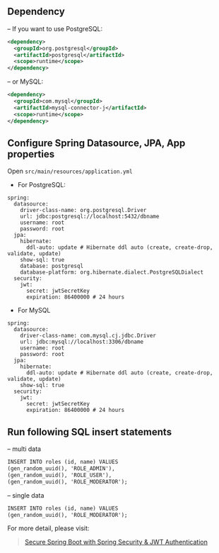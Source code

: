 ## Dependency
– If you want to use PostgreSQL:
```xml
<dependency>
  <groupId>org.postgresql</groupId>
  <artifactId>postgresql</artifactId>
  <scope>runtime</scope>
</dependency>
```
– or MySQL:
```xml
<dependency>
  <groupId>com.mysql</groupId>
  <artifactId>mysql-connector-j</artifactId>
  <scope>runtime</scope>
</dependency>
```
## Configure Spring Datasource, JPA, App properties
Open `src/main/resources/application.yml`
- For PostgreSQL:
```
spring:
  datasource:
    driver-class-name: org.postgresql.Driver
    url: jdbc:postgresql://localhost:5432/dbname
    username: root
    password: root
  jpa:
    hibernate:
      ddl-auto: update # Hibernate ddl auto (create, create-drop, validate, update)
    show-sql: true
    database: postgresql
    database-platform: org.hibernate.dialect.PostgreSQLDialect
  security:
    jwt:
      secret: jwtSecretKey
      expiration: 86400000 # 24 hours
```
- For MySQL
```
spring:
  datasource:
    driver-class-name: com.mysql.cj.jdbc.Driver
    url: jdbc:mysql://localhost:3306/dbname
    username: root
    password: root
  jpa:
    hibernate:
      ddl-auto: update # Hibernate ddl auto (create, create-drop, validate, update)
    show-sql: true
  security:
    jwt:
      secret: jwtSecretKey
      expiration: 86400000 # 24 hours
```

## Run following SQL insert statements
– multi data
```xml
INSERT INTO roles (id, name) VALUES 
(gen_random_uuid(), 'ROLE_ADMIN'),
(gen_random_uuid(), 'ROLE_USER'),
(gen_random_uuid(), 'ROLE_MODERATOR');
```

– single data
```xml
INSERT INTO roles (id, name) VALUES 
(gen_random_uuid(), 'ROLE_MODERATOR');
```

For more detail, please visit:
> [Secure Spring Boot with Spring Security & JWT Authentication](https://bezkoder.com/spring-boot-jwt-authentication/)
